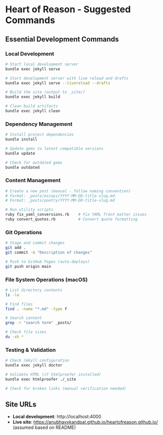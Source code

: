 # Heart of Reason - Suggested Commands

## Essential Development Commands

### Local Development
```bash
# Start local development server
bundle exec jekyll serve

# Start development server with live reload and drafts
bundle exec jekyll serve --livereload --drafts

# Build the site (output to _site/)
bundle exec jekyll build

# Clean build artifacts
bundle exec jekyll clean
```

### Dependency Management
```bash
# Install project dependencies
bundle install

# Update gems to latest compatible versions
bundle update

# Check for outdated gems
bundle outdated
```

### Content Management
```bash
# Create a new post (manual - follow naming convention)
# Format: _posts/essays/YYYY-MM-DD-title-slug.md
# Format: _posts/poetry/YYYY-MM-DD-title-slug.md

# Run utility scripts
ruby fix_yaml_conversions.rb    # Fix YAML front matter issues
ruby convert_quotes.rb          # Convert quote formatting
```

### Git Operations
```bash
# Stage and commit changes
git add .
git commit -m "Description of changes"

# Push to GitHub Pages (auto-deploys)
git push origin main
```

### File System Operations (macOS)
```bash
# List directory contents
ls -la

# Find files
find . -name "*.md" -type f

# Search content
grep -r "search term" _posts/

# Check file sizes
du -sh *
```

### Testing & Validation
```bash
# Check Jekyll configuration
bundle exec jekyll doctor

# Validate HTML (if htmlproofer installed)
bundle exec htmlproofer ./_site

# Check for broken links (manual verification needed)
```

## Site URLs
- **Local development**: http://localhost:4000
- **Live site**: https://anubhavxkandpal.github.io/heartofreason.github.io/ (assumed based on README)